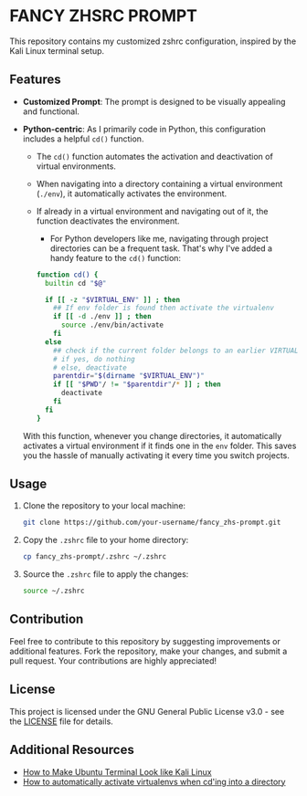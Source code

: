 # FANCY ZHSRC PROMPT

This repository contains my customized zshrc configuration, inspired by the Kali Linux terminal setup.

## Features

- **Customized Prompt**: The prompt is designed to be visually appealing and functional.
- **Python-centric**: As I primarily code in Python, this configuration includes a helpful `cd()` function.
  - The `cd()` function automates the activation and deactivation of virtual environments.
  - When navigating into a directory containing a virtual environment (`./env`), it automatically activates the environment.
  - If already in a virtual environment and navigating out of it, the function deactivates the environment.
    - For Python developers like me, navigating through project directories can be a frequent task. That's why I've added a handy feature to the `cd()` function:

    ```bash
    function cd() {
      builtin cd "$@"
    
      if [[ -z "$VIRTUAL_ENV" ]] ; then
        ## If env folder is found then activate the virtualenv
        if [[ -d ./env ]] ; then
          source ./env/bin/activate
        fi
      else
        ## check if the current folder belongs to an earlier VIRTUAL_ENV folder
        # if yes, do nothing
        # else, deactivate
        parentdir="$(dirname "$VIRTUAL_ENV")"
        if [[ "$PWD"/ != "$parentdir"/* ]] ; then
          deactivate
        fi
      fi
    }
    ```
  
  With this function, whenever you change directories, it automatically activates a virtual environment if it finds one in the `env` folder. This saves you the hassle of manually activating it every time you switch projects.

## Usage

1. Clone the repository to your local machine:

   ```bash
   git clone https://github.com/your-username/fancy_zhs-prompt.git
   ```

2. Copy the `.zshrc` file to your home directory:

   ```bash
   cp fancy_zhs-prompt/.zshrc ~/.zshrc
   ```

3. Source the `.zshrc` file to apply the changes:

   ```bash
   source ~/.zshrc
   ```

## Contribution

Feel free to contribute to this repository by suggesting improvements or additional features. Fork the repository, make your changes, and submit a pull request. Your contributions are highly appreciated!

## License

This project is licensed under the GNU General Public License v3.0 - see the [LICENSE](LICENSE) file for details.

## Additional Resources

- [How to Make Ubuntu Terminal Look like Kali Linux](https://linuxopsys.com/topics/make-ubuntu-terminal-look-like-kali-linux)
- [How to automatically activate virtualenvs when cd'ing into a directory](https://stackoverflow.com/questions/45216663/how-to-automatically-activate-virtualenvs-when-cding-into-a-directory)

